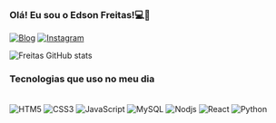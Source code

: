 
### Olá! Eu sou o Edson Freitas!💻🤙

[![Blog](https://img.shields.io/website?label=edsonfreitas&style=for-the-badge&url=https://desenvolvedordesites-com-br.ga/)](https://desenvolvedordesites-com-br.ga)
[![Instagram](https://img.shields.io/badge/Instagram-E4405F?style=for-the-badge&logo=instagram&logoColor=white)](https://intagram.com/edsonfreita__)

![Freitas GitHub stats](https://github-readme-stats.vercel.app/api?username=edsonfreitas&show_icons=true&theme=dracula)


### Tecnologias que uso no meu dia

<div style="display: inline_block"><br/>
  <img align="center" alt="HTM5" src="https://img.shields.io/badge/HTML5-E34F26?style=for-the-badge&logo=html5&logoColor=white"/>
  <img align="center" alt="CSS3" src="https://img.shields.io/badge/CSS3-1572B6?style=for-the-badge&logo=css3&logoColor=white"/>
  <img align="center" alt="JavaScript" src="https://img.shields.io/badge/JavaScript-323330?style=for-the-badge&logo=javascript&logoColor=F7DF1E"/>
  <img align="center" alt="MySQL" src="https://img.shields.io/badge/MySQL-00000F?style=for-the-badge&logo=mysql&logoColor=white"/>
  <img align="center" alt="Nodjs" src="https://img.shields.io/badge/Node.js-43853D?style=for-the-badge&logo=node.js&logoColor=white"/>
<img align="center" alt="React" src="https://img.shields.io/badge/React-20232A?style=for-the-badge&logo=react&logoColor=61DAFB"/>
<img align="center" alt="Python" src="https://img.shields.io/badge/Python-3776AB?style=for-the-badge&logo=python&logoColor=white"/>

</div>




